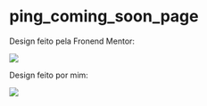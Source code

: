 # ping_coming_soon_page

Design feito pela Fronend Mentor:

<img src="https://user-images.githubusercontent.com/93217081/155892451-921a5689-318d-480a-a24a-2de773b0fe36.jpg">

Design feito por mim:

<img src="https://user-images.githubusercontent.com/93217081/155892424-2a63b378-055c-4b0c-86c7-a1b6ded6c753.png">
